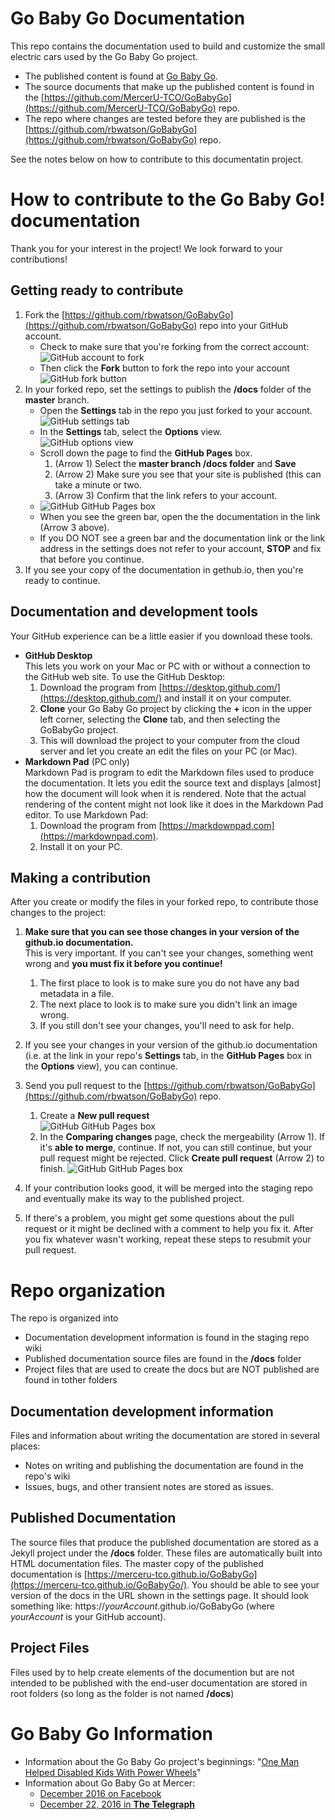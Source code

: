 # Go Baby Go Documentation

This repo contains the documentation used to build and customize the small electric cars used by the Go Baby Go project.

* The published content is found at [Go Baby Go](https://merceru-tco.github.io/GoBabyGo/).<br>
* The source documents that make up the published content is found in the [https://github.com/MercerU-TCO/GoBabyGo](https://github.com/MercerU-TCO/GoBabyGo) repo.<br>
* The repo where changes are tested before they are published is the [https://github.com/rbwatson/GoBabyGo](https://github.com/rbwatson/GoBabyGo) repo.

See the notes below on how to contribute to this documentatin project.

# How to contribute to the Go Baby Go! documentation

Thank you for your interest in the project! We look forward to your contributions!

## Getting ready to contribute

1. Fork the [https://github.com/rbwatson/GoBabyGo](https://github.com/rbwatson/GoBabyGo) repo into your GitHub account.
	* Check to make sure that you're forking from the correct account:<br>
![GitHub account to fork](/contribute/images/contribute_rbwatson.png)
	* Then click the **Fork** button to fork the repo into your account<br>
![GitHub fork button](/contribute/images/contribute_fork.png)
1. In your forked repo, set the settings to publish the **/docs** folder of the **master** branch. 
	* Open the **Settings** tab in the repo you just forked to your account.<br>
![GitHub settings tab](/contribute/images/contribute_settings.png)
	* In the **Settings** tab, select the **Options** view.<br>
![GitHub options view](/contribute/images/contribute_options.png)
	* Scroll down the page to find the **GitHub Pages** box.
		1. (Arrow 1) Select the **master branch /docs folder** and **Save**
		2. (Arrow 2) Make sure you see that your site is published (this can take a minute or two.
		3. (Arrow 3) Confirm that the link refers to your account.
	* ![GitHub GitHub Pages box](/contribute/images/contribute_pages.png)
    * When you see the green bar, open the the documentation in the link (Arrow 3 above).
    * If you DO NOT see a green bar and the documentation link or the link address in the settings does not refer to your account, **STOP**  and fix that before you continue.
1. If you see your copy of the documentation in gethub.io, then you're ready to continue.

## Documentation and development tools

Your GitHub experience can be a little easier if you download these tools.

* **GitHub Desktop**<br>
This lets you work on your Mac or PC with or without a connection to the GitHub web site. To use the GitHub Desktop:
	1. Download the program from [https://desktop.github.com/](https://desktop.github.com/) and install it on your computer.
	2. **Clone** your Go Baby Go project by clicking the **+** icon in the upper left corner, selecting the **Clone** tab, and then selecting the GoBabyGo project.
	3. This will download the project to your computer from the cloud server and let you create an edit the files on your PC (or Mac).
* **Markdown Pad** (PC only)<br>
Markdown Pad is program to edit the Markdown files used to produce the documentation. It lets you edit the source text and displays [almost] how the document will look when it is rendered. Note that the actual rendering of the content might not look like it does in the Markdown Pad editor. To use Markdown Pad:
	1. Download the program from [https://markdownpad.com](https://markdownpad.com).
	2. Install it on your PC.

## Making a contribution

After you create or modify the files in your forked repo, to contribute those changes to the project:

1. **Make sure that you can see those changes in your version of the github.io documentation.** <br>
This is very important. If you can't see your changes, something went wrong and **you must fix it before you continue!**
    1. The first place to look is to make sure you do not have any bad metadata in a file.
    1. The next place to look is to make sure you didn't link an image wrong.
    2. If you still don't see your changes, you'll need to ask for help.
1. If you see your changes in your version of the github.io documentation (i.e. at the link in your repo's **Settings** tab, in the **GitHub Pages** box in the **Options** view), you can continue.
1. Send you pull request to the [https://github.com/rbwatson/GoBabyGo](https://github.com/rbwatson/GoBabyGo) repo.
	1. Create a **New pull request**<br>
![GitHub GitHub Pages box](/contribute/images/contribute_pullrequest.png)
	2. In the **Comparing changes** page, check the mergeability (Arrow 1). If it's **able to merge**, continue. If not, you can still continue, but your pull request might be rejected. Click **Create pull request** (Arrow 2) to finish.
![GitHub GitHub Pages box](/contribute/images/contribute_create.png)

1. If your contribution looks good, it will be merged into the staging repo and eventually make its way to the published project. 
1. If there's a problem, you might get some questions about the pull request or it might be declined with a comment to help you fix it. After you fix whatever wasn't working, repeat these steps to resubmit your pull request.

# Repo organization

The repo is organized into

* Documentation development information is found in the staging repo wiki
* Published documentation source files are found in the **/docs** folder
* Project files that are used to create the docs but are NOT published are found in tother folders

## Documentation development information

Files and information about writing the documentation are stored in several places:

- Notes on writing and publishing the documentation are found in the repo's wiki
- Issues, bugs, and other transient notes are stored as issues.

## Published Documentation

The source files that produce the published documentation are stored as a Jekyll project under the **/docs** folder. These files are automatically built into HTML documentation files. The master copy of the published documentation is [https://merceru-tco.github.io/GoBabyGo](https://merceru-tco.github.io/GoBabyGo/). You should be able to see your version of the docs in the URL shown in the settings page. It should look something like: https://_yourAccount_.github.io/GoBabyGo (where _yourAccount_ is your GitHub account).

## Project Files

Files used by to help create elements of the documention but are not intended to be published with the end-user documentation are stored in root folders (so long as the folder is not named **/docs**)

# Go Baby Go Information

* Information about the Go Baby Go project's beginnings: "[One Man Helped Disabled Kids With Power Wheels](https://www.youtube.com/watch?v=qcZtW18WgtE)"
* Information about Go Baby Go at Mercer: 
	- [December 2016 on Facebook](https://www.facebook.com/mercertc/posts/1166188856828602)
	- [December 22, 2016 in __The Telegraph__](http://www.macon.com/news/local/education/article122402574.html)
